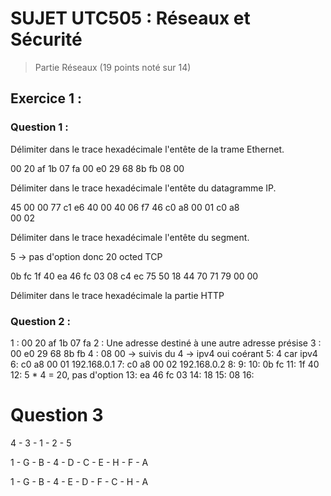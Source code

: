 # SUJET UTC505 : Réseaux et Sécurité

>Partie Réseaux (19 points noté sur 14)

## Exercice 1 :

### Question 1 : 

Délimiter dans le trace hexadécimale l'entête de la trame Ethernet.

00 20 af 1b 07 fa   00 e0 29 68 8b fb   08 00

Délimiter dans le trace hexadécimale l'entête du datagramme IP.

45 00 
00 77 c1 e6 40 00 40 06 f7 46 c0 a8 00 01 c0 a8   
00 02

Délimiter dans le trace hexadécimale l'entête du segment.

5 -> pas d'option donc 20 octed TCP

0b fc 1f 40 ea 46 fc 03 08 c4 ec 75 50 18
44 70 71 79 00 00

Délimiter dans le trace hexadécimale la partie HTTP

### Question 2 : 

1 : 00 20 af 1b 07 fa
2 : Une adresse destiné à une autre adresse présise
3 : 00 e0 29 68 8b fb
4 : 08 00 -> suivis du 4 -> ipv4 oui coérant
5: 4 car ipv4
6: c0 a8 00 01 192.168.0.1
7: c0 a8 00 02 192.168.0.2
8:
9:
10: 0b fc
11: 1f 40
12: 5 * 4 = 20, pas d'option
13: ea 46 fc 03
14: 18
15: 08 
16:


# Question 3

4 - 3 - 1 - 2 - 5


1 - G - B - 4 - D - C - E - H - F - A

1 - G - B - 4 - E - D - F - C - H - A
